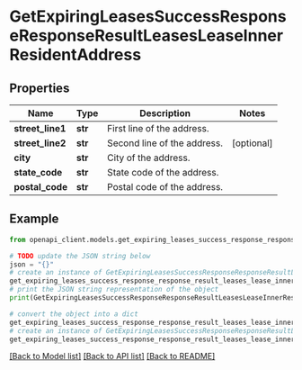 # GetExpiringLeasesSuccessResponseResponseResultLeasesLeaseInnerResidentAddress


## Properties

Name | Type | Description | Notes
------------ | ------------- | ------------- | -------------
**street_line1** | **str** | First line of the address. | 
**street_line2** | **str** | Second line of the address. | [optional] 
**city** | **str** | City of the address. | 
**state_code** | **str** | State code of the address. | 
**postal_code** | **str** | Postal code of the address. | 

## Example

```python
from openapi_client.models.get_expiring_leases_success_response_response_result_leases_lease_inner_resident_address import GetExpiringLeasesSuccessResponseResponseResultLeasesLeaseInnerResidentAddress

# TODO update the JSON string below
json = "{}"
# create an instance of GetExpiringLeasesSuccessResponseResponseResultLeasesLeaseInnerResidentAddress from a JSON string
get_expiring_leases_success_response_response_result_leases_lease_inner_resident_address_instance = GetExpiringLeasesSuccessResponseResponseResultLeasesLeaseInnerResidentAddress.from_json(json)
# print the JSON string representation of the object
print(GetExpiringLeasesSuccessResponseResponseResultLeasesLeaseInnerResidentAddress.to_json())

# convert the object into a dict
get_expiring_leases_success_response_response_result_leases_lease_inner_resident_address_dict = get_expiring_leases_success_response_response_result_leases_lease_inner_resident_address_instance.to_dict()
# create an instance of GetExpiringLeasesSuccessResponseResponseResultLeasesLeaseInnerResidentAddress from a dict
get_expiring_leases_success_response_response_result_leases_lease_inner_resident_address_from_dict = GetExpiringLeasesSuccessResponseResponseResultLeasesLeaseInnerResidentAddress.from_dict(get_expiring_leases_success_response_response_result_leases_lease_inner_resident_address_dict)
```
[[Back to Model list]](../README.md#documentation-for-models) [[Back to API list]](../README.md#documentation-for-api-endpoints) [[Back to README]](../README.md)


